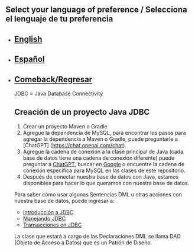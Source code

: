   ## Select your language of preference / Selecciona el lenguaje de tu preferencia

- ## [English](https://github.com/Jbarseg/Learning-Java-JDBC-and-MySQL/blob/master/index/english/README-JDBC.en.md)

- ## [Español](https://github.com/Jbarseg/Learning-Java-JDBC-and-MySQL/blob/master/index/espa%C3%B1ol/README-JDBC.es.md)

- ## [Comeback/Regresar](https://github.com/Jbarseg/Learning-Java-JDBC-and-MySQL)

  JDBC = Java Database Connectivity

  ## Creación de un proyecto Java JDBC

  1. Crear un proyecto Maven o Gradle
  2. Agregue la dependencia de MySQL, para encontrar los pasos para agregar la dependencia a Maven o Gradle, puede preguntarle a [ChatGPT] (https://chat.openai.com/chat).
  3. Agregue la cadena de conexión a la clase principal de Java (cada base de datos tiene una cadena de conexión diferente) puede preguntar a [ChatGPT](https://chat.openai.com/chat), buscar en [Google](google.com) o encuentre la cadena de conexión específica para MySQL en las clases de este repositorio.
  4. Después de conectar nuestra base de datos con Java, estamos disponibles para hacer lo que queramos con nuestra base de datos.

  Para saber cómo usar algunas Sentencias DML u otras acciones con nuestra base de datos, puede ingresar a:

  - [Introducción a JDBC](https://github.com/Jbarseg/Learning-Java-JDBC-and-MySQL/blob/master/jdbcintroduction/src/main/java/com/jbarseg/jdbc/JDBCIntroduction.java)
  - [Manejando JDBC](https://github.com/Jbarseg/Learning-Java-JDBC-and-MySQL/tree/master/handlingjdbc)
  - [Transacciones en JDBC](https://github.com/Jbarseg/Learning-Java-JDBC-and-MySQL/tree/master/transactionsjdbc)

  La clase que estará a cargo de las Declaraciones DML se llama DAO (Objeto de Acceso a Datos) que es un Patrón de Diseño.
